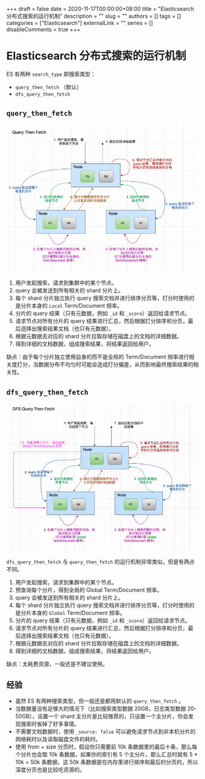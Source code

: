 +++
draft = false
date = 2020-11-17T00:00:00+08:00
title = "Elasticsearch 分布式搜索的运行机制"
description = ""
slug = ""
authors = []
tags = []
categories = ["Elasticsearch"]
externalLink = ""
series = []
disableComments = true
+++

# Elasticsearch 分布式搜索的运行机制

ES 有两种 `search_type` 即搜索类型：
- `query_then_fetch` （默认）
- `dfs_query_then_fetch`

## `query_then_fetch`

![query_then_fetch](https://raw.githubusercontent.com/RifeWang/images/master/es-query-then-fetch.png)

1. 用户发起搜索，请求到集群中的某个节点。
2. query 会被发送到所有相关的 shard 分片上。
3. 每个 shard 分片独立执行 query 搜索文档并进行排序分页等，打分时使用的是分片本身的 `Local` Term/Document 频率。
4. 分片的 query 结果（只有元数据，例如 `_id` 和 `_score`）返回给请求节点。
5. 请求节点对所有分片的 query 结果进行汇总，然后根据打分排序和分页，最后选择出搜索结果文档（也只有元数据）。
6. 根据元数据去对应的 shard 分片拉取存储在磁盘上的文档的详细数据。
7. 得到详细的文档数据，组成搜索结果，将结果返回给用户。

缺点：由于每个分片独立使用自身的而不是全局的 Term/Document 频率进行相关度打分，当数据分布不均匀时可能会造成打分偏差，从而影响最终搜索结果的相关性。

## `dfs_query_then_fetch`

![dfs_query_then_fetch](https://raw.githubusercontent.com/RifeWang/images/master/es-dfs-query-then-fetch.png)

`dfs_query_then_fetch` 与 `query_then_fetch` 的运行机制非常类似，但是有两点不同。

1. 用户发起搜索，请求到集群中的某个节点。
1. 预查询每个分片，得到全局的 Global Term/Document 频率。
1. query 会被发送到所有相关的 shard 分片上。
1. 每个 shard 分片独立执行 query 搜索文档并进行排序分页等，打分时使用的是分片本身的 `Global` Term/Document 频率。
1. 分片的 query 结果（只有元数据，例如 `_id` 和 `_score`）返回给请求节点。
1. 请求节点对所有分片的 query 结果进行汇总，然后根据打分排序和分页，最后选择出搜索结果文档（也只有元数据）。
1. 根据元数据去对应的 shard 分片拉取存储在磁盘上的文档的详细数据。
1. 得到详细的文档数据，组成搜索结果，将结果返回给用户。

缺点：太耗费资源，一般还是不建议使用。

## 经验

- 虽然 ES 有两种搜索类型，但一般还是都用默认的 `query_then_fetch` 。
- 当数据量没有足够大的情况下（比如搜索类型数据 20GB，日志类型数据 20-50GB），设置一个 shard 主分片是比较推荐的，只设置一个主分片，你会发现搜索时省掉了好多事情。
- 不需要文档数据时，使用 `_source: false` 可以避免请求节点到非本机分片的网络耗时以及读取磁盘文件的耗时。
- 使用 from + size 分页时，假设你只需要前 10k 条数据里的最后十条，那么每个分片也会取 10k 条数据，如果你的索引有 5 个主分片，那么汇总时就有 5 * 10k = 50k 条数据，这 50k 条数据是在内存里进行排序和最后的分页的，所以深度分页也是比较吃资源的。

